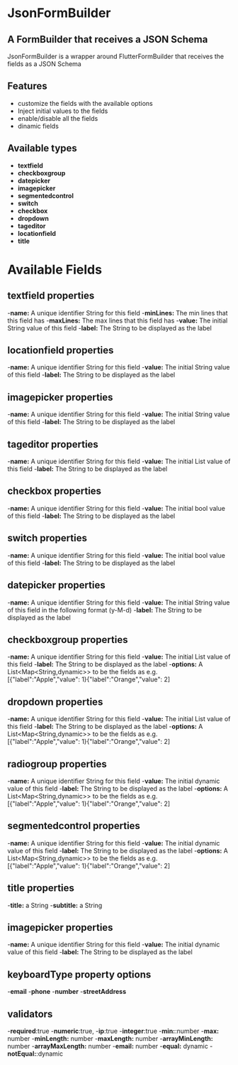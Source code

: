 # JsonFormBuilder
## A FormBuilder that receives a JSON Schema

JsonFormBuilder is a wrapper around FlutterFormBuilder that receives the fields as a JSON Schema

## Features
- customize the fields with the available options
- Inject initial values to the fields
- enable/disable all the fields
- dinamic fields

## Available types
- **textfield**
- **checkboxgroup**
- **datepicker**
- **imagepicker**
- **segmentedcontrol**
- **switch**
- **checkbox**
- **dropdown**
- **tageditor**
- **locationfield**
- **title**
# Available Fields
## textfield properties
-**name:** A unique identifier String for this field
-**minLines:** The min lines that this field has 
-**maxLines:** The max lines that this field has
-**value:** The initial String value of this field
-**label:** The String to be displayed as the label
## locationfield properties
-**name:** A unique identifier String for this field
-**value:** The initial String value of this field
-**label:** The String to be displayed as the label
## imagepicker properties
-**name:** A unique identifier String for this field
-**value:** The initial String value of this field
-**label:** The String to be displayed as the label
## tageditor properties
-**name:** A unique identifier String for this field
-**value:** The initial List<String> value of this field
-**label:** The String to be displayed as the label
## checkbox properties
-**name:** A unique identifier String for this field
-**value:** The initial bool value of this field
-**label:** The String to be displayed as the label
## switch properties
-**name:** A unique identifier String for this field
-**value:** The initial bool value of this field
-**label:** The String to be displayed as the label
## datepicker properties
-**name:** A unique identifier String for this field
-**value:** The initial String value of this field in the following format (y-M-d)
-**label:** The String to be displayed as the label
## checkboxgroup properties
-**name:** A unique identifier String for this field
-**value:** The initial List<dynamic> value of this field
-**label:** The String to be displayed as the label
-**options:** A List<Map<String,dynamic>> to be the fields as e.g. [{"label":"Apple","value": 1}{"label":"Orange","value": 2]
## dropdown properties
-**name:** A unique identifier String for this field
-**value:** The initial List<dynamic> value of this field
-**label:** The String to be displayed as the label
-**options:** A List<Map<String,dynamic>> to be the fields as e.g. [{"label":"Apple","value": 1}{"label":"Orange","value": 2]
## radiogroup properties
-**name:** A unique identifier String for this field
-**value:** The initial dynamic value of this field
-**label:** The String to be displayed as the label
-**options:** A List<Map<String,dynamic>> to be the fields as e.g. [{"label":"Apple","value": 1}{"label":"Orange","value": 2]
## segmentedcontrol properties
-**name:** A unique identifier String for this field
-**value:** The initial dynamic value of this field
-**label:** The String to be displayed as the label
-**options:** A List<Map<String,dynamic>> to be the fields as e.g. [{"label":"Apple","value": 1}{"label":"Orange","value": 2]
## title properties
-**title:** a String 
-**subtitle:** a String
## imagepicker properties
-**name:** A unique identifier String for this field
-**value:** The initial dynamic value of this field
-**label:** The String to be displayed as the label
## keyboardType property options 
-**email**
-**phone**
-**number**
-**streetAddress**
## validators
-**required**:true
-**numeric**:true,
-**ip**:true
-**integer**:true
-**min:**:number
-**max:** number
-**minLength:** number
-**maxLength:** number
-**arrayMinLength:** number
-**arrayMaxLength:** number
-**email:** number
-**equal:** dynamic
-**notEqual:**:dynamic
